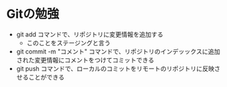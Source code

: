 # Gitの勉強

- git add コマンドで、リポジトリに変更情報を追加する
    - このことをステージングと言う
- git commit -m "コメント" コマンドで、リポジトリのインデッックスに追加された変更情報にコメントをつけてコミットできる
- git push コマンドで、ローカルのコミットをリモートのリポジトリに反映させることができる